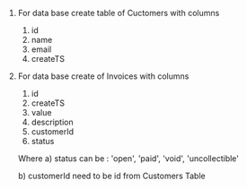 

1. For  data base create table of Cuctomers with columns
    1) id
    2) name
    3) email
    4) createTS

2. For  data base create of Invoices with columns
    1) id
    2) createTS
    3) value
    4) description
    5) customerId
    6) status 
    
    Where 
    a) status can be :
    'open',
    'paid',
    'void',
    'uncollectible'

    b) customerId need to be id from Customers Table